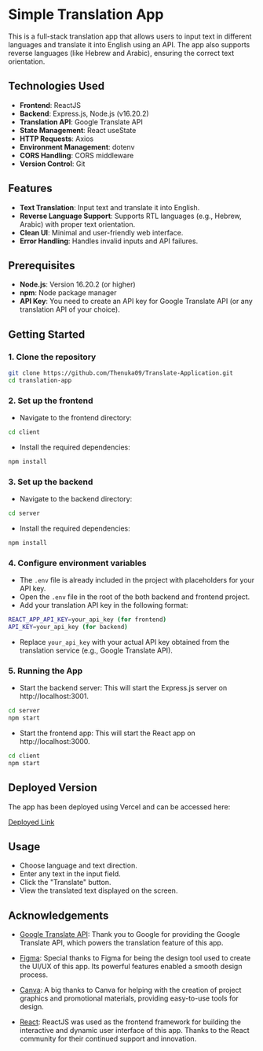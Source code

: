 
# Simple Translation App

This is a full-stack translation app that allows users to input text in different languages and translate it into English using an API. The app also supports reverse languages (like Hebrew and Arabic), ensuring the correct text orientation.


## Technologies Used  

- **Frontend**: ReactJS
- **Backend**: Express.js, Node.js (v16.20.2)
- **Translation API**: Google Translate API
- **State Management**: React useState
- **HTTP Requests**: Axios
- **Environment Management**: dotenv
- **CORS Handling**: CORS middleware
- **Version Control**: Git

## Features

- **Text Translation**: Input text and translate it into English.
- **Reverse Language Support**: Supports RTL languages (e.g., Hebrew, Arabic) with proper text orientation.
- **Clean UI**: Minimal and user-friendly web interface.
- **Error Handling**: Handles invalid inputs and API failures.

## Prerequisites
- **Node.js**: Version 16.20.2 (or higher)
- **npm**: Node package manager
- **API Key**: You need to create an API key for Google Translate API (or any translation API of your choice).


## Getting Started

### 1. Clone the repository


```bash
git clone https://github.com/Thenuka09/Translate-Application.git
cd translation-app
```
### 2. Set up the frontend

- Navigate to the frontend directory:

```bash
cd client
```

- Install the required dependencies:

```bash
npm install
```

### 3. Set up the backend

- Navigate to the backend directory:

```bash
cd server
```

- Install the required dependencies:

```bash
npm install
```

### 4. Configure environment variables

- The `.env` file is already included in the project with placeholders for your API key.
- Open the `.env` file in the root of the both backend and frontend project.
- Add your translation API key in the following format:

```bash
REACT_APP_API_KEY=your_api_key (for frontend)
API_KEY=your_api_key (for backend)
```

- Replace `your_api_key` with your actual API key obtained from the translation service (e.g., Google Translate API).

### 5. Running the App

- Start the backend server: This will start the Express.js server on http://localhost:3001.

```bash
cd server
npm start
```

- Start the frontend app: This will start the React app on http://localhost:3000.

```bash
cd client
npm start
```

## Deployed Version

The app has been deployed using Vercel and can be accessed here:

[Deployed Link](https://translate-application-client.vercel.app/)

## Usage

- Choose language and text direction.
- Enter any text in the input field.
- Click the "Translate" button.
- View the translated text displayed on the screen.

## Acknowledgements

- [Google Translate API](https://cloud.google.com/translate/docs/reference/rest): 
  Thank you to Google for providing the Google Translate API, which powers the translation feature of this app.

- [Figma](https://www.figma.com/): 
  Special thanks to Figma for being the design tool used to create the UI/UX of this app. Its powerful features enabled a smooth design process.

- [Canva](https://www.canva.com/): 
  A big thanks to Canva for helping with the creation of project graphics and promotional materials, providing easy-to-use tools for design.

- [React](https://react.dev/): 
  ReactJS was used as the frontend framework for building the interactive and dynamic user interface of this app. Thanks to the React community for their continued support and innovation.


